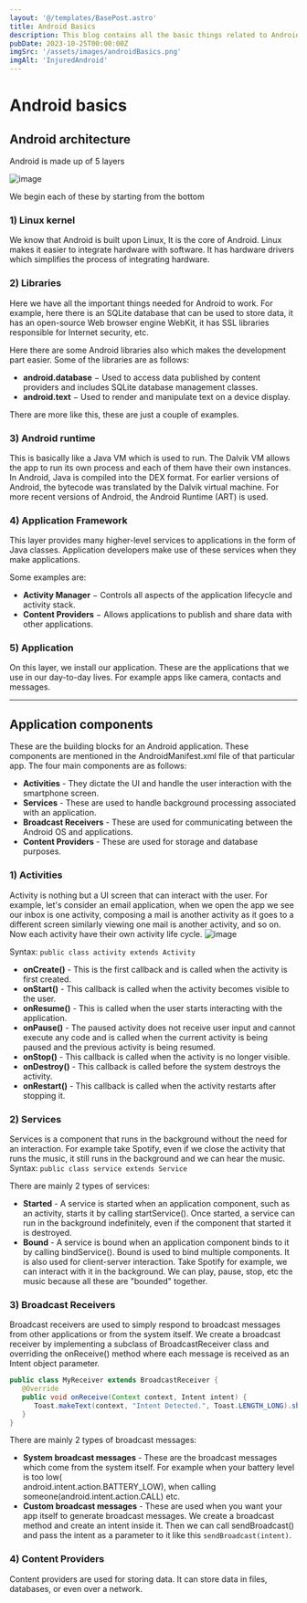 ```yaml
---
layout: '@/templates/BasePost.astro'
title: Android Basics
description: This blog contains all the basic things related to Android including its architecture, application components etc.
pubDate: 2023-10-25T00:00:00Z
imgSrc: '/assets/images/androidBasics.png'
imgAlt: 'InjuredAndroid'
---
```


# Android basics

## Android architecture

Android is made up of 5 layers

![image](https://github.com/Akhil0202/Akhil0202.github.io/assets/66013822/c708f952-68b3-4e49-9086-bb998dd88023)

We begin each of these by starting from the bottom

### 1) Linux kernel

We know that Android is built upon Linux, It is the core of Android. Linux makes it easier to integrate hardware with software. It has hardware drivers which simplifies the process of integrating hardware.

### 2) Libraries

Here we have all the important things needed for Android to work. For example, here there is an SQLite database that can be used to store data, it has an open-source Web browser engine WebKit, it has SSL libraries responsible for Internet security, etc.

Here there are some Android libraries also which makes the development part easier. Some of the libraries are as follows:<br>
- **android.database** − Used to access data published by content providers and includes SQLite database management classes.
- **android.text** − Used to render and manipulate text on a device display.

There are more like this, these are just a couple of examples.

### 3) Android runtime

This is basically like a Java VM which is used to run. The Dalvik VM allows the app to run its own process and each of them have their own instances. In Android, Java is compiled into the DEX format. For earlier versions of Android, the bytecode was translated by the Dalvik virtual machine. For more recent versions of Android, the Android Runtime (ART) is used.

### 4) Application Framework

This layer provides many higher-level services to applications in the form of Java classes. Application developers make use of these services when they make applications.

Some examples are:

- **Activity Manager** − Controls all aspects of the application lifecycle and activity stack.
- **Content Providers** − Allows applications to publish and share data with other applications.

### 5) Application

On this layer, we install our application. These are the applications that we use in our day-to-day lives. For example apps like camera, contacts and messages.

---

## Application components

These are the building blocks for an Android application. These components are mentioned in the AndroidManifest.xml file of that particular app. 
The four main components are as follows:

- **Activities** - They dictate the UI and handle the user interaction with the smartphone screen.
- **Services** - These are used to handle background processing associated with an application.
- **Broadcast Receivers** - These are used for communicating between the Android OS and applications.
- **Content Providers** - These are used for storage and database purposes.

### 1) Activities

Activity is nothing but a UI screen that can interact with the user. For example, let's consider an email application, when we open the app we see our inbox is one activity, composing a mail is another activity as it goes to a different screen similarly viewing one mail is another activity, and so on.
Now each activity have their own activity life cycle.
![image](https://github.com/Akhil0202/Akhil0202.github.io/assets/66013822/af2286ad-2755-4647-a0f9-dc23e319d926)

Syntax: `public class activity extends Activity`

- **onCreate()** - This is the first callback and is called when the activity is first created.
- **onStart()** - This callback is called when the activity becomes visible to the user.
- **onResume()** - This is called when the user starts interacting with the application.
- **onPause()** - The paused activity does not receive user input and cannot execute any code and is called when the current activity is being paused and the previous activity is being resumed.
- **onStop()** - This callback is called when the activity is no longer visible.
- **onDestroy()** - This callback is called before the system destroys the activity.
- **onRestart()** - This callback is called when the activity restarts after stopping it.

### 2) Services

Services is a component that runs in the background without the need for an interaction. For example take Spotify, even if we close the activity that runs the music, it still runs in the background and we can hear the music.
Syntax: `public class service extends Service`

There are mainly 2 types of services:

- **Started** - A service is started when an application component, such as an activity, starts it by calling startService(). Once started, a service can run in the background indefinitely, even if the component that started it is destroyed.
- **Bound** - A service is bound when an application component binds to it by calling bindService(). Bound is used to bind multiple components. It is also used for client-server interaction. Take Spotify for example, we can interact with it in the background. We can play, pause, stop, etc the music because all these are "bounded" together.

### 3) Broadcast Receivers

Broadcast receivers are used to simply respond to broadcast messages from other applications or from the system itself. We create a broadcast receiver by 
implementing a subclass of BroadcastReceiver class and overriding the onReceive() method where each message is received as an Intent object parameter.
```java
public class MyReceiver extends BroadcastReceiver {
   @Override
   public void onReceive(Context context, Intent intent) {
      Toast.makeText(context, "Intent Detected.", Toast.LENGTH_LONG).show();
   }
}
```
There are mainly 2 types of broadcast messages:

- **System broadcast messages** - These are the broadcast messages which come from the system itself. For example when your battery level is too low(	
android.intent.action.BATTERY_LOW), when calling someone(android.intent.action.CALL) etc.
- **Custom broadcast messages** - These are used when you want your app itself to generate broadcast messages. We create a broadcast method and create an intent inside it. Then we can call sendBroadcast() and pass the intent as a parameter to it like this `sendBroadcast(intent)`.

### 4) Content Providers

Content providers are used for storing data. It can store data in files, databases, or even over a network.



